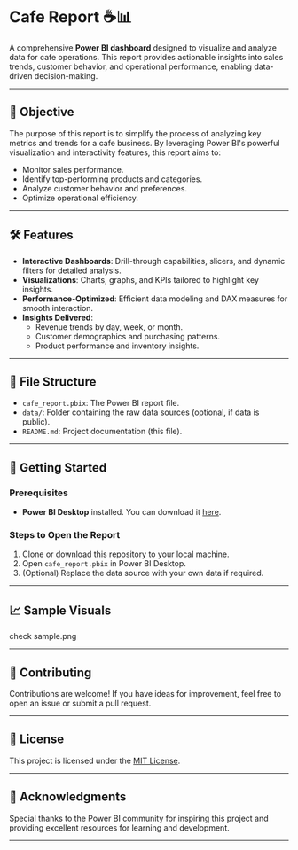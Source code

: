 # Cafe Report ☕📊  

A comprehensive **Power BI dashboard** designed to visualize and analyze data for cafe operations. This report provides actionable insights into sales trends, customer behavior, and operational performance, enabling data-driven decision-making.  

---

## 🎯 **Objective**  
The purpose of this report is to simplify the process of analyzing key metrics and trends for a cafe business. By leveraging Power BI's powerful visualization and interactivity features, this report aims to:  
- Monitor sales performance.  
- Identify top-performing products and categories.  
- Analyze customer behavior and preferences.  
- Optimize operational efficiency.

---

## 🛠️ **Features**  
- **Interactive Dashboards**: Drill-through capabilities, slicers, and dynamic filters for detailed analysis.  
- **Visualizations**: Charts, graphs, and KPIs tailored to highlight key insights.  
- **Performance-Optimized**: Efficient data modeling and DAX measures for smooth interaction.  
- **Insights Delivered**:  
  - Revenue trends by day, week, or month.  
  - Customer demographics and purchasing patterns.  
  - Product performance and inventory insights.

---

## 📂 **File Structure**  
- `cafe_report.pbix`: The Power BI report file.  
- `data/`: Folder containing the raw data sources (optional, if data is public).  
- `README.md`: Project documentation (this file).  

---

## 🚀 **Getting Started**  

### Prerequisites  
- **Power BI Desktop** installed. You can download it [here](https://powerbi.microsoft.com/en-us/desktop/).  

### Steps to Open the Report  
1. Clone or download this repository to your local machine.  
2. Open `cafe_report.pbix` in Power BI Desktop.  
3. (Optional) Replace the data source with your own data if required.  

---

## 📈 **Sample Visuals**  
check sample.png

---

## 🤝 **Contributing**  
Contributions are welcome! If you have ideas for improvement, feel free to open an issue or submit a pull request.  

---

## 📄 **License**  
This project is licensed under the [MIT License](LICENSE).  

---

## 🙌 **Acknowledgments**  
Special thanks to the Power BI community for inspiring this project and providing excellent resources for learning and development.  

---
